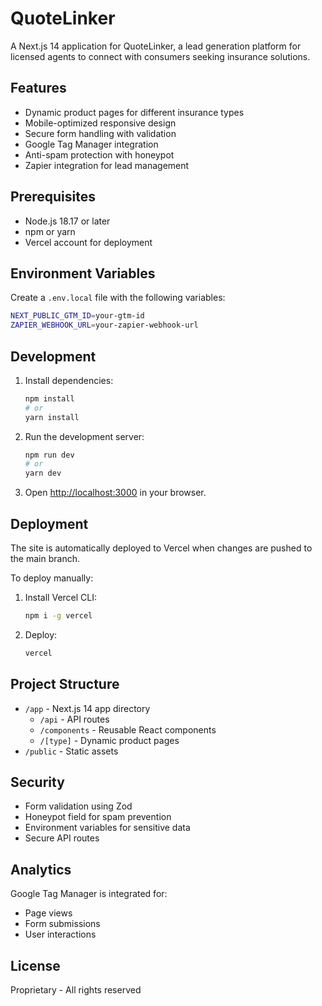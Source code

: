 # QuoteLinker

A Next.js 14 application for QuoteLinker, a lead generation platform for licensed agents to connect with consumers seeking insurance solutions.

## Features

- Dynamic product pages for different insurance types
- Mobile-optimized responsive design
- Secure form handling with validation
- Google Tag Manager integration
- Anti-spam protection with honeypot
- Zapier integration for lead management

## Prerequisites

- Node.js 18.17 or later
- npm or yarn
- Vercel account for deployment

## Environment Variables

Create a `.env.local` file with the following variables:

```bash
NEXT_PUBLIC_GTM_ID=your-gtm-id
ZAPIER_WEBHOOK_URL=your-zapier-webhook-url
```

## Development

1. Install dependencies:
   ```bash
   npm install
   # or
   yarn install
   ```

2. Run the development server:
   ```bash
   npm run dev
   # or
   yarn dev
   ```

3. Open [http://localhost:3000](http://localhost:3000) in your browser.

## Deployment

The site is automatically deployed to Vercel when changes are pushed to the main branch.

To deploy manually:

1. Install Vercel CLI:
   ```bash
   npm i -g vercel
   ```

2. Deploy:
   ```bash
   vercel
   ```

## Project Structure

- `/app` - Next.js 14 app directory
  - `/api` - API routes
  - `/components` - Reusable React components
  - `/[type]` - Dynamic product pages
- `/public` - Static assets

## Security

- Form validation using Zod
- Honeypot field for spam prevention
- Environment variables for sensitive data
- Secure API routes

## Analytics

Google Tag Manager is integrated for:
- Page views
- Form submissions
- User interactions

## License

Proprietary - All rights reserved 